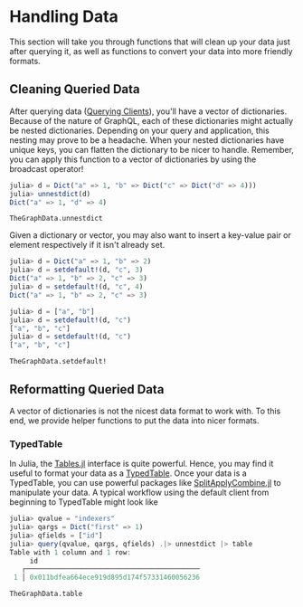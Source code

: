 # Handling Data

This section will take you through functions that will clean up your data just after querying it, as well as functions to convert your data into more friendly formats.

## Cleaning Queried Data

After querying data ([Querying Clients](@ref)), you'll have a vector of dictionaries.
Because of the nature of GraphQL, each of these dictionaries might actually be nested dictionaries.
Depending on your query and application, this nesting may prove to be a headache.
When your nested dictionaries have unique keys, you can flatten the dictionary to be nicer to handle.
Remember, you can apply this function to a vector of dictionaries by using the broadcast operator!

```julia
julia> d = Dict("a" => 1, "b" => Dict("c" => Dict("d" => 4)))
julia> unnestdict(d)
Dict("a" => 1, "d" => 4)
```

```@docs
TheGraphData.unnestdict
```

Given a dictionary or vector, you may also want to insert a key-value pair or element respectively if
it isn't already set.

```julia
julia> d = Dict("a" => 1, "b" => 2)
julia> d = setdefault!(d, "c", 3)
Dict("a" => 1, "b" => 2, "c" => 3)
julia> d = setdefault!(d, "c", 4)
Dict("a" => 1, "b" => 2, "c" => 3)
```

```julia
julia> d = ["a", "b"]
julia> d = setdefault!(d, "c")
["a", "b", "c"]
julia> d = setdefault!(d, "c")
["a", "b", "c"]
```

```@docs
TheGraphData.setdefault!
```

## Reformatting Queried Data

A vector of dictionaries is not the nicest data format to work with.
To this end, we provide helper functions to put the data into nicer formats.

### TypedTable

In Julia, the [Tables.jl](https://github.com/JuliaData/Tables.jl) interface is quite powerful.
Hence, you may find it useful to format your data as a [TypedTable](https://typedtables.juliadata.org/stable/).
Once your data is a TypedTable, you can use powerful packages like [SplitApplyCombine.jl](https://github.com/JuliaData/SplitApplyCombine.jl) to manipulate your data.
A typical workflow using the default client from beginning to TypedTable might look like

```julia
julia> qvalue = "indexers"
julia> qargs = Dict("first" => 1)
julia> qfields = ["id"]
julia> query(qvalue, qargs, qfields) .|> unnestdict |> table
Table with 1 column and 1 row:
     id
   ┌───────────────────────────────────────────
 1 │ 0x011bdfea664ece919d895d174f57331460056236
```

```@docs
TheGraphData.table
```

